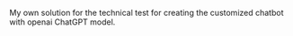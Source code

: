 My own solution for the technical test for creating the customized chatbot with openai ChatGPT model.

